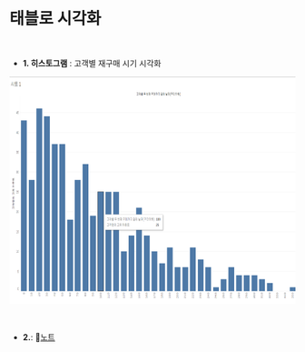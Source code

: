 # 태블로 시각화
&nbsp;
- **1. 히스토그램** : 고객별 재구매 시기 시각화
<img src="https://github.com/DYNPARK/DY/blob/c396998d8c7dee5b49b459c643311fc9ad2027ec/%ED%9E%88%EC%8A%A4%ED%86%A0%EA%B7%B8%EB%9E%A81.png" width="600" height="400">

&nbsp;
- **2.**:  📄[노트](https://www.notion.so/R-82d8003beeaa4511a9c6a02af397ae9d?pvs=4#a79c0592f88f411482b7ebcd1a6ffc9d)
  &nbsp;



  &nbsp;
  &nbsp;
  &nbsp;
  &nbsp;
  &nbsp;
  &nbsp;
  &nbsp;

  &nbsp;
  &nbsp;
  &nbsp;
  &nbsp;
  
